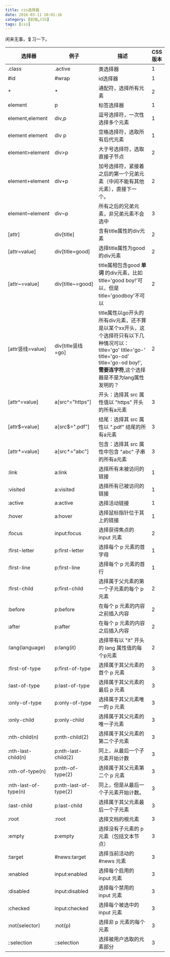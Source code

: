 ```yaml
---
title: css选择器
date: 2016-03-11 10:01:16
category: [前端,CSS]
tags: [css]
---
```


闲来无事，复习一下。

选择器|例子|描述|CSS版本
-----|---|----|---
.class|.active|类选择器|1
#id|#wrap|id选择器|1
*|*|通配符，选择所有元素|2
element|p|标签选择器|1
element,element|div,p|逗号选择符，一次性选择多个元素|1
element element|div p|空格选择符，选取所有后代元素|1
element>element|div>p|大于号选择符，选取直接子节点|2
element+element|div+p|加号选择符，紧接着之后的第一个兄弟元素（中间不能有其他元素），直接下一个。|2
element~element|div~p|所有之后的兄弟元素，非兄弟元素不会选中|3
[attr]|div[title]|含有title属性的div元素|2
[attr=value]|div[title=good]|选择title属性为good的div元素|2
[attr~=value]|div[title~=good]|title属相包含good **单词** 的div元素，比如title='good boy!'可以，但是title='goodboy'不可以|2
[attr竖线=value]|div[title竖线=go]|title属性以go开头的所有div元素，还不算是以某个xx开头，这个选择符只有以下几种情况可以：title='go' title='go-' title='go-od' title='go-od boy!',**需要连字符**,这个选择器是不是为lang属性发明的？|2
[attr^=value]|a[src^="https"]|开头：选择其 src 属性值以 "https" 开头的所有a元素|3
[attr$=value]|a[src$=".pdf"]|结尾：选择其 src 属性以 ".pdf" 结尾的所有a元素|3
[attr*=value]|a[src*="abc"]|包含：选择其 src 属性中包含 "abc" 子串的所有a元素|3
:link|a:link|选择所有未被访问的链接|1
:visited|a:visited|选择所有已被访问的链接|1
:active|a:active|选择活动链接|1
:hover|a:hover|选择鼠标指针位于其上的链接|1
:focus|input:focus|选择获得焦点的 input 元素|2
:first-letter|p:first-letter|选择每个 p 元素的首字母|1
:first-line|p:first-line|选择每个 p 元素的首行|1
:first-child|p:first-child|选择属于父元素的第一个子元素的每个 p 元素|2
:before|p:before|在每个 p 元素的内容之前插入内容|2
:after|p:after|在每个 p 元素的内容之后插入内容|2
:lang(language)|p:lang(it)|选择带有以 "it" 开头的 lang 属性值的每个p元素|2
:first-of-type|p:first-of-type|选择属于其父元素的首个 p 元素|3
:last-of-type|p:last-of-type|选择属于其父元素的最后 p 元素|3
:only-of-type|p:only-of-type|选择属于其父元素唯一的 p 元素|3
:only-child|p:only-child|选择属于其父元素的唯一子元素|3
:nth-child(n)|p:nth-child(2)|选择属于其父元素的第二个子元素|3
:nth-last-child(n)|p:nth-last-child(2)|同上，从最后一个子元素开始计数|3
:nth-of-type(n)|p:nth-of-type(2)|选择属于其父元素第二个 p 元素|3
:nth-last-of-type(n)|p:nth-last-of-type(2)|同上，但是从最后一个子元素开始计数。|3
:last-child|p:last-child|选择属于其父元素最后一个子元素|3
:root|:root|选择文档的根元素|3
:empty|p:empty|选择没有子元素的 p 元素（包括文本节点）|3
:target|#news:target|选择当前活动的 #news 元素|3
:enabled|input:enabled|选择每个启用的 input 元素|3
:disabled|input:disabled|选择每个禁用的 input 元素|3
:checked|input:checked|选择每个被选中的 input 元素|3
:not(selector)|:not(p)|选择非 p 元素的每个元素|3
::selection|::selection|选择被用户选取的元素部分|3
